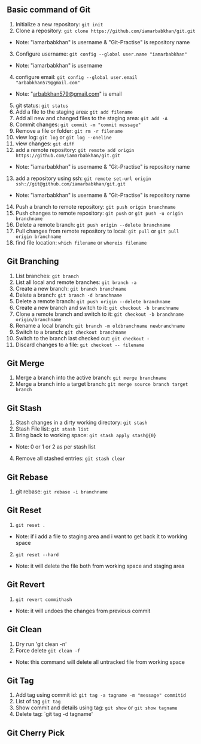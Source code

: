 ## Basic command of Git

1. Initialize a new repository: `git init`
2. Clone a repository: `git clone https://github.com/iamarbabkhan/git.git`
* Note: "iamarbabkhan" is username & "Git-Practise" is repository name
3. Configure username: `git config --global user.name "iamarbabkhan"`
* Note: "iamarbabkhan" is username
4. configure email: `git config --global user.email "arbabkhan579@gmail.com"`
* Note: "arbabkhan579@gmail.com" is email
5. git status: `git status`
6. Add a file to the staging area: `git add filename` 
7. Add all new and changed files to the staging area: `git add -A`
8. Commit changes: `git commit -m "commit message"`
9. Remove a file or folder: `git rm -r filename`
10. view log: `git log` or `git log --oneline`
11. view changes: `git diff`
12. add a remote repository: `git remote add origin https://github.com/iamarbabkhan/git.git`
* Note: "iamarbabkhan" is username & "Git-Practise" is repository name
13. add a repository using ssh: `git remote set-url origin ssh://git@github.com/iamarbabkhan/git.git`
* Note: "iamarbabkhan" is username & "Git-Practise" is repository name
14. Push a branch to remote repository: `git push origin branchname`
15. Push changes to remote repository: `git push` or `git push -u origin branchname`
16. Delete a remote branch:  `git push origin --delete branchname`
17. Pull changes from remote repository to local: `git pull` or  `git pull origin branchname`
18. find file location: `which filename` or `whereis filename`

## Git Branching

1. List branches: `git branch` 
2. List all local and remote branches:  `git branch -a`
3. Create a new branch: `git branch branchname`
4. Delete a branch: `git branch -d branchname` 
5. Delete a remote branch: `git push origin --delete branchname` 
6. Create a new branch and switch to it: `git checkout -b branchname`
7. Clone a remote branch and switch to it: `git checkout -b branchname origin/branchname`
8. Rename a local branch: `git branch -m oldbranchname newbranchname`
9. Switch to a branch: `git checkout branchname` 
10. Switch to the branch last checked out: `git checkout -`
11. Discard changes to a file: `git checkout -- filename`

## Git Merge
   
1. Merge a branch into the active branch: `git merge branchname`
2. Merge a branch into a target branch: `git merge source branch target branch`

## Git Stash

1. Stash changes in a dirty working directory: `git stash`
2. Stash File list: `git stash list`
3. Bring back to working space: `git stash apply stash@{0}`
* Note: 0 or 1 or 2 as per stash list
4. Remove all stashed entries: `git stash clear`

## Git Rebase

1. git rebase: `git rebase -i branchname`


## Git Reset
1. `git reset .`
* Note: if i add a file to staging area and i want to get back it to working space
2. `git reset --hard`
* Note: it will delete the file both from working space and staging area

## Git Revert
1. `git revert commithash`
* Note: it will undoes the changes from previous commit

## Git Clean
1. Dry run 'git clean -n'
2. Force delete `git clean -f`
* Note: this command will delete all untracked file from working space

## Git Tag
1. Add tag using commit id: `git tag -a tagname -m "message" commitid`
2. List of tag `git tag`
3. Show commit and details using tag: `git show` or `git show tagname`
4. Delete tag: `git tag -d tagname'

## Git Cherry Pick
